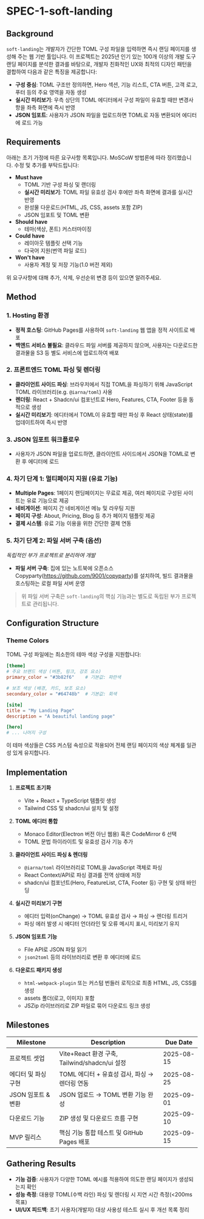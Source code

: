 # SPEC-1-soft-landing

## Background

`soft-landing`는 개발자가 간단한 TOML 구성 파일을 입력하면 즉시 랜딩 페이지를 생성해 주는 웹 기반 툴입니다. 이 프로젝트는 2025년 인기 있는 100개 이상의 개발 도구 랜딩 페이지를 분석한 결과를 바탕으로, 개발자 친화적인 UX와 최적의 디자인 패턴을 결합하여 다음과 같은 특징을 제공합니다:

- **구성 중심**: TOML 구조만 정의하면, Hero 섹션, 기능 리스트, CTA 버튼, 고객 로고, 푸터 등의 주요 영역을 자동 생성
- **실시간 미리보기**: 우측 상단의 TOML 에디터에서 구성 파일이 유효할 때만 변경사항을 좌측 화면에 즉시 반영
- **JSON 임포트**: 사용자가 JSON 파일을 업로드하면 TOML로 자동 변환되어 에디터에 로드 가능

## Requirements

아래는 초기 가정에 따른 요구사항 목록입니다. MoSCoW 방법론에 따라 정리했습니다. 수정 및 추가를 부탁드립니다:

- **Must have**
  - TOML 기반 구성 파싱 및 랜더링
  - **실시간 미리보기**: TOML 파일 유효성 검사 후에만 좌측 화면에 결과를 실시간 반영
  - 완성물 다운로드(HTML, JS, CSS, assets 포함 ZIP)
  - JSON 임포트 및 TOML 변환
- **Should have**
  - 테마(색상, 폰트) 커스터마이징
- **Could have**
  - 레이아웃 템플릿 선택 기능
  - 다국어 지원(번역 파일 로드)
- **Won't have**
  - 사용자 계정 및 저장 기능(1.0 버전 제외)

위 요구사항에 대해 추가, 삭제, 우선순위 변경 등이 있으면 알려주세요.

## Method

### 1. Hosting 환경

- **정적 호스팅**: GitHub Pages를 사용하여 `soft-landing` 웹 앱을 정적 사이트로 배포
- **백엔드 서비스 불필요**: 클라우드 파일 서버를 제공하지 않으며, 사용자는 다운로드한 결과물을 S3 등 별도 서비스에 업로드하여 배포

### 2. 프론트엔드 TOML 파싱 및 렌더링

- **클라이언트 사이드 파싱**: 브라우저에서 직접 TOML을 파싱하기 위해 JavaScript TOML 라이브러리(e.g. `@iarna/toml`) 사용
- **렌더링**: React + Shadcn/ui 컴포넌트로 Hero, Features, CTA, Footer 등을 동적으로 생성
- **실시간 미리보기**: 에디터에서 TOML이 유효할 때만 파싱 후 React 상태(state)를 업데이트하여 즉시 반영

### 3. JSON 임포트 워크플로우

- 사용자가 JSON 파일을 업로드하면, 클라이언트 사이드에서 JSON을 TOML로 변환 후 에디터에 로드

### 4. 차기 단계 1: 멀티페이지 지원 (유료 기능)

- **Multiple Pages**: 1페이지 랜딩페이지는 무료로 제공, 여러 페이지로 구성된 사이트는 유료 기능으로 제공
- **네비게이션**: 페이지 간 네비게이션 메뉴 및 라우팅 지원
- **페이지 구성**: About, Pricing, Blog 등 추가 페이지 템플릿 제공
- **결제 시스템**: 유료 기능 이용을 위한 간단한 결제 연동

### 5. 차기 단계 2: 파일 서버 구축 (옵션)

_독립적인 부가 프로젝트로 분리하여 개발_

- **파일 서버 구축**: 집에 있는 노트북에 오픈소스 Copyparty(https://github.com/9001/copyparty)를 설치하여, 빌드 결과물을 호스팅하는 로컬 파일 서버 운영

> 위 파일 서버 구축은 `soft-landing`의 핵심 기능과는 별도로 독립된 부가 프로젝트로 관리됩니다.

## Configuration Structure

### Theme Colors

TOML 구성 파일에는 최소한의 테마 색상 구성을 지원합니다:

```toml
[theme]
# 주요 브랜드 색상 (버튼, 링크, 강조 요소)
primary_color = "#3b82f6"    # 기본값: 파란색

# 보조 색상 (배경, 카드, 보조 요소)
secondary_color = "#64748b"  # 기본값: 회색

[site]
title = "My Landing Page"
description = "A beautiful landing page"

[hero]
# ... 나머지 구성
```

이 테마 색상들은 CSS 커스텀 속성으로 적용되어 전체 랜딩 페이지의 색상 체계를 일관성 있게 유지합니다.

## Implementation

1. **프로젝트 초기화**
   - Vite + React + TypeScript 템플릿 생성
   - Tailwind CSS 및 shadcn/ui 설치 및 설정

2. **TOML 에디터 통합**
   - Monaco Editor(Electron 버전 아닌 웹용) 혹은 CodeMirror 6 선택
   - TOML 문법 하이라이트 및 유효성 검사 기능 추가

3. **클라이언트 사이드 파싱 & 렌더링**
   - `@iarna/toml` 라이브러리로 TOML을 JavaScript 객체로 파싱
   - React Context/API로 파싱 결과를 전역 상태에 저장
   - shadcn/ui 컴포넌트(Hero, FeatureList, CTA, Footer 등) 구현 및 상태 바인딩

4. **실시간 미리보기 구현**
   - 에디터 입력(onChange) → TOML 유효성 검사 → 파싱 → 렌더링 트리거
   - 파싱 에러 발생 시 에디터 언더라인 및 오류 메시지 표시, 미리보기 유지

5. **JSON 임포트 기능**
   - File API로 JSON 파일 읽기
   - `json2toml` 등의 라이브러리로 변환 후 에디터에 로드

6. **다운로드 패키지 생성**
   - `html-webpack-plugin` 또는 커스텀 번들러 로직으로 최종 HTML, JS, CSS를 생성
   - assets 폴더(로고, 이미지) 포함
   - JSZip 라이브러리로 ZIP 파일로 묶어 다운로드 링크 생성

## Milestones

| Milestone           | Description                                   | Due Date   |
| ------------------- | --------------------------------------------- | ---------- |
| 프로젝트 셋업       | Vite+React 환경 구축, Tailwind/shadcn/ui 설정 | 2025-08-15 |
| 에디터 및 파싱 구현 | TOML 에디터 + 유효성 검사, 파싱 → 렌더링 연동 | 2025-08-25 |
| JSON 임포트 & 변환  | JSON 업로드 → TOML 변환 기능 완성             | 2025-09-01 |
| 다운로드 기능       | ZIP 생성 및 다운로드 흐름 구현                | 2025-09-10 |
| MVP 릴리스          | 핵심 기능 통합 테스트 및 GitHub Pages 배포    | 2025-09-15 |

## Gathering Results

- **기능 검증**: 사용자가 다양한 TOML 예시를 적용하여 의도한 랜딩 페이지가 생성되는지 확인
- **성능 측정**: 대용량 TOML(수백 라인) 파싱 및 렌더링 시 지연 시간 측정(<200ms 목표)
- **UI/UX 피드백**: 초기 사용자(개발자) 대상 사용성 테스트 실시 후 개선 목록 정리
